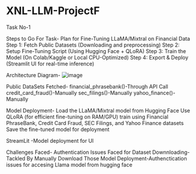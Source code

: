 # XNL-LLM-ProjectF

Task No-1

Steps to Go For Task-
 Plan for Fine-Tuning LLaMA/Mixtral on Financial Data
Step 1: Fetch Public Datasets (Downloading and preprocessing)
Step 2: Setup Fine-Tuning Script (Using Hugging Face + QLoRA)
Step 3: Train the Model (On Colab/Kaggle or Local CPU-Optimized)
Step 4: Export & Deploy (Streamlit UI for real-time inference)


Architecture Diagram-
![image](https://github.com/user-attachments/assets/54d0b99e-3813-4155-af7c-49939b81960b)


 


Public DataSets Fetched-
financial_phrasebank()-Through API Call
credit_card_fraud()-Manually
sec_filings()-Manually
yahoo_finance()-Manually


Model Deployment-
Load the LLaMA/Mixtral model from Hugging Face
Use QLoRA (for efficient fine-tuning on RAM/GPU)
train using Financial PhraseBank, Credit Card Fraud, SEC Filings, and Yahoo Finance datasets
Save the fine-tuned model for deployment


StreamLit -Model deployment for UI




Challenges Faced-
Authentication Issues Faced for Dataset Downnloading-Tackled By Manually Download Those
Model Deployment-Authenctication issues for accesing Llama model from hugging face

